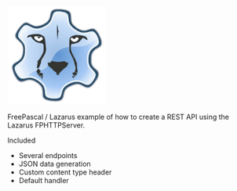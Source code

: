 <img src="Lazarus.png" width="200" />

FreePascal / Lazarus example of how to create a REST API using the Lazarus FPHTTPServer.

Included

* Several endpoints
* JSON data generation
* Custom content type header
* Default handler
